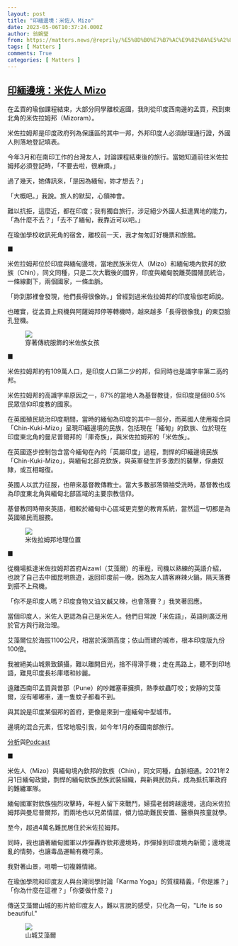 ```yaml
---
layout: post
title: "印緬邊境：米佐人 Mizo"
date: 2023-05-06T10:37:24.000Z
author: 翁婉瑩
from: https://matters.news/@reprily/%E5%8D%B0%E7%B7%AC%E9%82%8A%E5%A2%83-%E7%B1%B3%E4%BD%90%E4%BA%BA-mizo-bafybeib37kiee574huwwgl3fbosebe2aoalqwa5pz5hxeavaemtaxl2ioq
tags: [ Matters ]
comments: True
categories: [ Matters ]
---
```

<!--1683369444000-->
[印緬邊境：米佐人 Mizo](https://matters.news/@reprily/%E5%8D%B0%E7%B7%AC%E9%82%8A%E5%A2%83-%E7%B1%B3%E4%BD%90%E4%BA%BA-mizo-bafybeib37kiee574huwwgl3fbosebe2aoalqwa5pz5hxeavaemtaxl2ioq)
------

<div>
<p>在孟買的瑜伽課程結束，大部分同學離校返國，我則從印度西南邊的孟買，飛到東北角的米佐拉姆邦（Mizoram）。</p><p>米佐拉姆邦是印度政府列為保護區的其中一邦，外邦印度人必須辦理通行證，外國人則落地登記填表。</p><p>今年3月和在南印工作的台灣友人，討論課程結束後的旅行。當她知道前往米佐拉姆邦必須登記時，「不要去啦，很麻煩。」</p><p>過了幾天，她傳訊來，「是因為緬甸，妳才想去？」</p><p>「大概吧。」我說。旅人的默契，心領神會。</p><p>難以抗拒，這麼近，都在印度；我有獨自旅行，涉足絕少外國人抵達異地的能力，「為什麼不去？」「去不了緬甸，我靠近可以吧。」</p><p>在瑜伽學校收訊死角的宿舍，離校前一天，我才匆匆訂好機票和旅館。</p><p>■</p><p>米佐拉姆邦位於印度與緬甸邊境，當地民族米佐人（Mizo）和緬甸境內欽邦的欽族（Chin），同文同種，只是二次大戰後的國界，印度與緬甸脫離英國殖民統治，一條線劃下，兩個國家，一條血脈。</p><p>「妳到那裡會發現，他們長得很像妳。」曾經到過米佐拉姆邦的印度瑜伽老師說。</p><p>也確實，從孟買上飛機與阿薩姆邦停等轉機時，越來越多「長得很像我」的東亞臉孔登機。</p><figure class="image"><img src="https://imagedelivery.net/kDRCweMmqLnTPNlbum-pYA/prod/embed/553c290f-3b25-46c3-8bec-5bb6545353d8.jpeg/public" data-asset-id="553c290f-3b25-46c3-8bec-5bb6545353d8" referrerpolicy="no-referrer"><figcaption><span>穿著傳統服飾的米佐族女孩</span></figcaption></figure><p>■</p><p>米佐拉姆邦約有109萬人口，是印度人口第二少的邦，但同時也是識字率第二高的邦。</p><p>米佐拉姆邦的高識字率原因之一，87%的當地人為基督教徒，但印度是個80.5%民眾信仰印度教的國家。</p><p>在英國殖民統治印度期間，當時的緬甸為印度的其中一部分，而英國人使用複合詞「Chin-Kuki-Mizo」呈現印緬邊境的民族，包括現在「緬甸」的欽族、位於現在印度東北角的曼尼普爾邦的「庫奇族」，與米佐拉姆邦的「米佐族」。</p><p>在英國逐步控制包含當今緬甸在內的「英屬印度」過程，剽悍的印緬邊境民族「Chin-Kuki-Mizo」，與緬甸北部克欽族，與英軍發生許多激烈的襲擊，俘虜奴隸，或互相報復。</p><p>英國人以武力征服，也帶來基督教傳教士。當大多數部落領袖受洗時，基督教也成為印度東北角與緬甸北部區域的主要宗教信仰。</p><p>基督教同時帶來英語，相較於緬甸中心區域更完整的教育系統，當然這一切都是為英國殖民而服務。</p><figure class="image"><img src="https://imagedelivery.net/kDRCweMmqLnTPNlbum-pYA/prod/embed/5a918b91-4c9c-4f9e-8fba-5220ab4f8b32.png/public" data-asset-id="5a918b91-4c9c-4f9e-8fba-5220ab4f8b32" referrerpolicy="no-referrer"><figcaption><span>米佐拉姆邦地理位置</span></figcaption></figure><p>■</p><p>從機場抵達米佐拉姆邦首府Aizawl（艾藻爾）的車程，司機以熟練的英語介紹，也說了自己去中國昆明旅遊，返回印度前一晚，因為友人請客麻辣火鍋，隔天落賽到搭不上飛機。</p><p>「你不是印度人嗎？印度食物又油又鹹又辣，也會落賽？」我笑著回應。</p><p>當個印度人，米佐人更認為自己是米佐人。他們日常說「米佐語」，英語則廣泛用於官方與行政治理。</p><p>艾藻爾位於海拔1100公尺，相當於溪頭高度；依山而建的城市，根本印度版九份100倍。</p><p>我被絕美山城景致鎮攝，難以離開目光，捨不得滑手機；走在馬路上，聽不到印地語，難見印度長衫庫塔和紗麗。</p><p>遠離西南印孟買與普那（Pune）的吵雜塞車擁擠，熱季蚊蟲叮咬；安靜的艾藻爾，沒有嘟嘟車，連一隻蚊子都看不到。</p><p>與其說是印度某個邦的首府，更像是來到一座緬甸中型城市。</p><p>邊境的混合元素，恆常地吸引我，如今年1月的泰國南部旅行。</p><p><a href="https://www.thenewslens.com/article/182774?fbclid=IwAR2hVfvUnkzGNnOqY_zYhonNlGtZn6Cq0KUjyTz0M9JMyKhlVTbIAdq7Xv0" rel="noopener noreferrer" target="_blank">分析</a>與<a href="https://www.thenewslens.com/feature/aseanpodcast/183923?fbclid=IwAR2rRJ1ZBs3qE2Dy2xOhlxJk6B64_e_CRMwVzbyP88hLw3Upnqf-2uoOR94" rel="noopener noreferrer" target="_blank">Podcast</a></p><p>■</p><p>米佐人（Mizo）與緬甸境內欽邦的欽族（Chin），同文同種，血脈相通。2021年2月1日緬甸政變，剽悍的緬甸欽族民族武裝組織，與新興民防兵，成為抵抗軍政府的難纏軍隊。</p><p>緬甸國軍對欽族強烈攻擊時，年輕人留下來戰鬥，婦孺老弱跨越邊境，逃向米佐拉姆邦與曼尼普爾邦，而兩地也以兄弟情誼，傾力協助難民安置、醫療與孩童就學。</p><p>至今，超過4萬名難民居住於米佐拉姆邦。</p><p>同時，我也讀著緬甸國軍以炸彈轟炸欽邦邊境時，炸彈掉到印度境內新聞；邊境混亂的情勢，也讓毒品運輸有機可乘。</p><p>我對著山景，咀嚼一切複雜情緒。</p><p>在瑜伽學院和印度友人與台灣同學討論「Karma Yoga」的質樸精義，「你是誰？」「你為什麼在這裡？」「你要做什麼？」</p><p>傳送艾藻爾山城的影片給印度友人，難以言說的感受，只化為一句，"Life is so beautiful."</p><figure class="image"><img src="https://imagedelivery.net/kDRCweMmqLnTPNlbum-pYA/prod/embed/a36d9bb6-f40c-4bee-91e5-f529b5fcebd0.jpeg/public" data-asset-id="a36d9bb6-f40c-4bee-91e5-f529b5fcebd0" referrerpolicy="no-referrer"><figcaption><span>山城艾藻爾</span></figcaption></figure><p><br></p><p><br></p>
</div>
